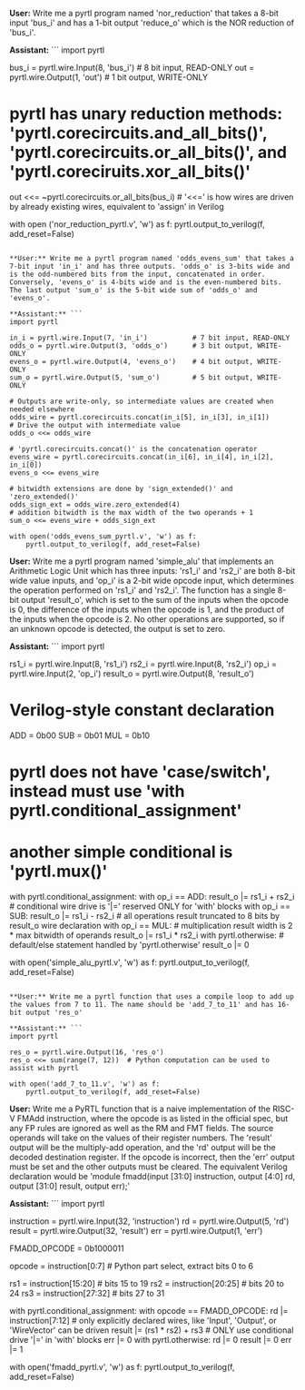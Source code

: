 **User:** Write me a pyrtl program named 'nor_reduction' that takes a 8-bit input 'bus_i' and has a 1-bit output 'reduce_o' which is the NOR reduction of 'bus_i'.

**Assistant:** ```
import pyrtl

bus_i = pyrtl.wire.Input(8, 'bus_i')  # 8 bit input, READ-ONLY
out = pyrtl.wire.Output(1, 'out')     # 1 bit output, WRITE-ONLY

# pyrtl has unary reduction methods: 'pyrtl.corecircuits.and_all_bits()', 'pyrtl.corecircuits.or_all_bits()', and 'pyrtl.coreciruits.xor_all_bits()'
out <<= ~pyrtl.corecircuits.or_all_bits(bus_i)    # '<<=' is how wires are driven by already existing wires, equivalent to 'assign' in Verilog

with open ('nor_reduction_pyrtl.v', 'w') as f:
    pyrtl.output_to_verilog(f, add_reset=False)
```

**User:** Write me a pyrtl program named 'odds_evens_sum' that takes a 7-bit input 'in_i' and has three outputs. 'odds_o' is 3-bits wide and is the odd-numbered bits from the input, concatenated in order. Conversely, 'evens_o' is 4-bits wide and is the even-numbered bits. The last output 'sum_o' is the 5-bit wide sum of 'odds_o' and 'evens_o'.

**Assistant:** ```
import pyrtl

in_i = pyrtl.wire.Input(7, 'in_i')           # 7 bit input, READ-ONLY
odds_o = pyrtl.wire.Output(3, 'odds_o')      # 3 bit output, WRITE-ONLY
evens_o = pyrtl.wire.Output(4, 'evens_o')    # 4 bit output, WRITE-ONLY
sum_o = pyrtl.wire.Output(5, 'sum_o')        # 5 bit output, WRITE-ONLY

# Outputs are write-only, so intermediate values are created when needed elsewhere
odds_wire = pyrtl.corecircuits.concat(in_i[5], in_i[3], in_i[1])
# Drive the output with intermediate value
odds_o <<= odds_wire

# 'pyrtl.corecircuits.concat()' is the concatenation operator
evens_wire = pyrtl.corecircuits.concat(in_i[6], in_i[4], in_i[2], in_i[0])
evens_o <<= evens_wire

# bitwidth extensions are done by 'sign_extended()' and 'zero_extended()'
odds_sign_ext = odds_wire.zero_extended(4)
# addition bitwidth is the max width of the two operands + 1
sum_o <<= evens_wire + odds_sign_ext

with open('odds_evens_sum_pyrtl.v', 'w') as f:
    pyrtl.output_to_verilog(f, add_reset=False)
```

**User:** Write me a pyrtl program named 'simple_alu' that implements an Arithmetic Logic Unit which has three inputs: 'rs1_i' and 'rs2_i' are both 8-bit wide value inputs, and 'op_i' is a 2-bit wide opcode input, which determines the operation performed on 'rs1_i' and 'rs2_i'. The function has a single 8-bit output 'result_o', which is set to the sum of the inputs when the opcode is 0, the difference of the inputs when the opcode is 1, and the product of the inputs when the opcode is 2. No other operations are supported, so if an unknown opcode is detected, the output is set to zero.

**Assistant:** ```
import pyrtl

rs1_i = pyrtl.wire.Input(8, 'rs1_i')
rs2_i = pyrtl.wire.Input(8, 'rs2_i')
op_i = pyrtl.wire.Input(2, 'op_i')
result_o = pyrtl.wire.Output(8, 'result_o')

# Verilog-style constant declaration
ADD = 0b00
SUB = 0b01
MUL = 0b10

# pyrtl does not have 'case/switch', instead must use 'with pyrtl.conditional_assignment'
# another simple conditional is 'pyrtl.mux()'
with pyrtl.conditional_assignment:
    with op_i == ADD:
        result_o |= rs1_i + rs2_i    # conditional wire drive is '|=' reserved ONLY for 'with' blocks
    with op_i == SUB:
        result_o |= rs1_i - rs2_i    # all operations result truncated to 8 bits by result_o wire declaration
    with op_i == MUL:                # multiplication result width is 2 * max bitwidth of operands
        result_o |= rs1_i * rs2_i
    with pyrtl.otherwise:            # default/else statement handled by 'pyrtl.otherwise'
        result_o |= 0

with open('simple_alu_pyrtl.v', 'w') as f:
    pyrtl.output_to_verilog(f, add_reset=False)
```

**User:** Write me a pyrtl function that uses a compile loop to add up the values from 7 to 11. The name should be 'add_7_to_11' and has 16-bit output 'res_o'

**Assistant:** ```
import pyrtl

res_o = pyrtl.wire.Output(16, 'res_o')
res_o <<= sum(range(7, 12))  # Python computation can be used to assist with pyrtl 

with open('add_7_to_11.v', 'w') as f:
    pyrtl.output_to_verilog(f, add_reset=False)
``` 

**User:** Write me a PyRTL function that is a naive implementation of the RISC-V FMAdd instruction, where the opcode is as listed in the official spec, but any FP rules are ignored as well as the RM and FMT fields. The source operands will take on the values of their register numbers. The 'result' output will be the multiply-add operation, and the 'rd' output will be the decoded destination register. If the opcode is incorrect, then the 'err' output must be set and the other outputs must be cleared. The equivalent Verilog declaration would be 'module fmadd(input [31:0] instruction, output [4:0] rd, output [31:0] result, output err);'

**Assistant:** ```
import pyrtl

instruction = pyrtl.wire.Input(32, 'instruction')
rd = pyrtl.wire.Output(5, 'rd')
result = pyrtl.wire.Output(32, 'result')
err = pyrtl.wire.Output(1, 'err')

FMADD_OPCODE = 0b1000011

opcode = instruction[0:7]   # Python part select, extract bits 0 to 6

rs1 = instruction[15:20]    # bits 15 to 19
rs2 = instruction[20:25]    # bits 20 to 24
rs3 = instruction[27:32]    # bits 27 to 31

with pyrtl.conditional_assignment:
    with opcode == FMADD_OPCODE:
        rd |= instruction[7:12]     # only explicitly declared wires, like 'Input', 'Output', or 'WireVector' can be driven
        result |= (rs1 * rs2) + rs3 # ONLY use conditional drive '|=' in 'with' blocks
        err |= 0
    with pyrtl.otherwise:
        rd |= 0
        result |= 0
        err |= 1

with open('fmadd_pyrtl.v', 'w') as f:
    pyrtl.output_to_verilog(f, add_reset=False)
```
